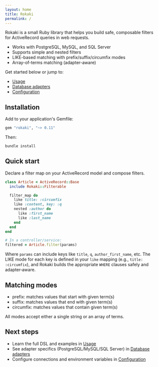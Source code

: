 ```yaml
---
layout: home
title: Rokaki
permalink: /
---
```


Rokaki is a small Ruby library that helps you build safe, composable filters for ActiveRecord queries in web requests.

- Works with PostgreSQL, MySQL, and SQL Server
- Supports simple and nested filters
- LIKE-based matching with prefix/suffix/circumfix modes
- Array-of-terms matching (adapter-aware)

Get started below or jump to:
- [Usage](./usage)
- [Database adapters](./adapters)
- [Configuration](./configuration)

## Installation

Add to your application's Gemfile:

```ruby
gem "rokaki", "~> 0.11"
```

Then:

```bash
bundle install
```

## Quick start

Declare a filter map on your ActiveRecord model and compose filters.

```ruby
class Article < ActiveRecord::Base
  include Rokaki::Filterable

  filter_map do
    like title: :circumfix
    like :content, key: :q
    nested :author do
      like :first_name
      like :last_name
    end
  end
end

# In a controller/service:
filtered = Article.filter(params)
```

Where `params` can include keys like `title`, `q`, `author_first_name`, etc. The LIKE mode for each key is defined in your `like` mapping (e.g., `title: :circumfix`), and Rokaki builds the appropriate `WHERE` clauses safely and adapter‑aware.

## Matching modes

- prefix: matches values that start with given term(s)
- suffix: matches values that end with given term(s)
- circumfix: matches values that contain given term(s)

All modes accept either a single string or an array of terms.

## Next steps

- Learn the full DSL and examples in [Usage](./usage)
- See adapter specifics (PostgreSQL/MySQL/SQL Server) in [Database adapters](./adapters)
- Configure connections and environment variables in [Configuration](./configuration)
